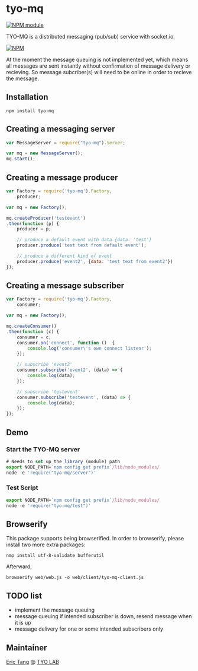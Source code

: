 # tyo-mq
[![NPM module](https://badge.fury.io/js/tyo-mq.png)](https://badge.fury.io/js/tyo-mq)

TYO-MQ is a distributed messaging (pub/sub) service with socket.io. 

[![NPM](https://nodei.co/npm/tyo-mq.png?stars&downloads)](https://nodei.co/npm/tyo-mq/)

At the moment the message queuing is not implemented yet, which means all messages are sent instantly without confirmation of message delivery or recieving. So message subcriber(s) will need to be online in order to recieve the message.

## Installation
    npm install tyo-mq

## Creating a messaging server

```javascript
var MessageServer = require("tyo-mq").Server;

var mq = new MessageServer();
mq.start();
```

## Creating a message producer

```javascript
var Factory = require('tyo-mq').Factory,
    producer;

var mq = new Factory();  

mq.createProducer('testevent')
.then(function (p) {
    producer = p;

    // produce a default event with data {data: 'test'}
    producer.produce('test text from default event');

    // produce a different kind of event
    producer.produce('event2', {data: 'test text from event2'})
});
``` 

## Creating a message subscriber

```javascript
var Factory = require('tyo-mq').Factory,
    consumer;

var mq = new Factory();    

mq.createConsumer()
.then(function (c) {
    consumer = c;
    consumer.on('connect', function ()  {
        console.log('consumer\'s own connect listenr');
    });

    // subscribe 'event2'
    consumer.subscribe('event2', (data) => {
        console.log(data);
    });

    // subscribe 'testevent'
    consumer.subscribe('testevent', (data) => {
        console.log(data);
    });
});
```

## Demo

### Start the TYO-MQ server

```javascript
# Needs to set up the library (module) path
export NODE_PATH=`npm config get prefix`/lib/node_modules/
node -e 'require("tyo-mq/server")'
```

### Test Script
```javascript
export NODE_PATH=`npm config get prefix`/lib/node_modules/
node -e 'require("tyo-mq/test")'
```

## Browserify
This package supports being browserified.
In order to browserify, please install two more extra packages:
```
nmp install utf-8-validate bufferutil
```

Afterward,
```
browserify web/web.js -o web/client/tyo-mq-client.js
```

## TODO list
* implement the message queuing
* message queuing if intended subscriber is down, resend message when it is up
* message delivery for one or some intended subscribers only

## Maintainer

[Eric Tang](https://twitter.com/_e_tang) @ [TYO LAB](http://tyo.com.au)